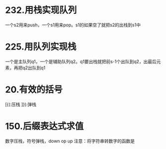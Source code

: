 # 232.用栈实现队列
一个s2用来push，一个s1用来pop。s1的如果空了就把s2的出栈到s1中
# 225.用队列实现栈
一个是主队列q1，一个是辅助队列q2。q1要出栈就把前s-1个出队到q2，出最后元素，再把q2出队到q1
# 20.有效的括号
[{(:压栈
]}):弹栈
# 150.后缀表达式求值
数字压栈，符号弹栈，down op up
注意：将字符串转数字的函数是
